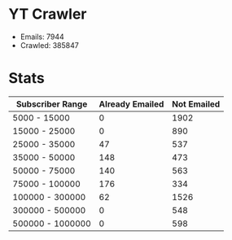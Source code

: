 # YT Crawler
- Emails: 7944
- Crawled: 385847

# Stats
| Subscriber Range  | Already Emailed | Not Emailed |
|-------|-------|-------|
| 5000 - 15000 | 0 | 1902 |
| 15000 - 25000 | 0 | 890 |
| 25000 - 35000 | 47 | 537 |
| 35000 - 50000 | 148 | 473 |
| 50000 - 75000 | 140 | 563 |
| 75000 - 100000 | 176 | 334 |
| 100000 - 300000 | 62 | 1526 |
| 300000 - 500000 | 0 | 548 |
| 500000 - 1000000 | 0 | 598 |
